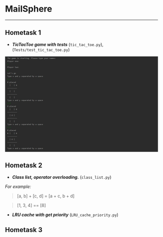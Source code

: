# MailSphere
***
## Hometask 1
+ ***TicTacToe game with tests*** (`tic_tac_toe.py`), (`Tests/test_tic_tac_toe.py`)

![](https://github.com/Armenqaa/MailSphere/blob/master/img/TicTacToe.jpg)
## Hometask 2
+ ***Class list, operator overloading.*** (`class_list.py`)

*For example:*
>[a, b] + [c, d] = [a + c, b + d]

>[1, 3, 4] == [8]

+ ***LRU cache with get priority*** (`LRU_cache_priority.py`)
## Hometask 3
